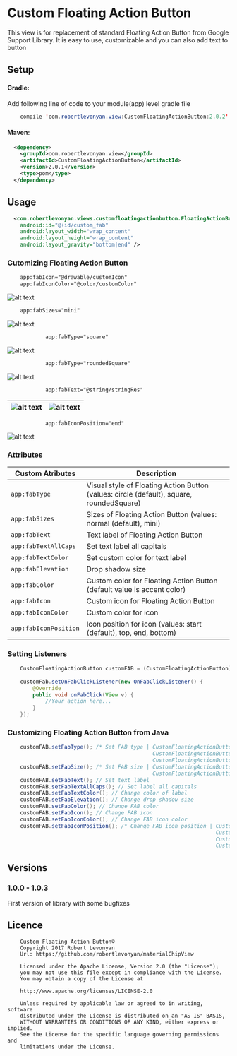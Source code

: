 # Custom Floating Action Button
This view is for replacement of standard Floating Action Button from Google Support Library. It is easy to use, customizable and you can also add text to button

<!--- [![Android Arsenal](https://github.com/robertlevonyan/customFloatingActionButton/blob/master/Images/aa.png)](https://android-arsenal.com/details/1/5396)--->

## Setup

#### Gradle:

Add following line of code to your module(app) level gradle file

```java
    compile 'com.robertlevonyan.view:CustomFloatingActionButton:2.0.2'
```

#### Maven:

```xml
  <dependency>
    <groupId>com.robertlevonyan.view</groupId>
    <artifactId>CustomFloatingActionButton</artifactId>
    <version>2.0.1</version>
    <type>pom</type>
  </dependency>
```

## Usage

```xml
  <com.robertlevonyan.views.customfloatingactionbutton.FloatingActionButton
    android:id="@+id/custom_fab"
    android:layout_width="wrap_content"
    android:layout_height="wrap_content"
    android:layout_gravity="bottom|end" />
```

### Cutomizing Floating Action Button

```xml
    app:fabIcon="@drawable/customIcon"
    app:fabIconColor="@color/customColor"
```

![alt text](https://github.com/robertlevonyan/customFloatingActionButton/blob/master/Images/fab_sample.png)

```xml
    app:fabSizes="mini"
```

![alt text](https://github.com/robertlevonyan/customFloatingActionButton/blob/master/Images/fab_mini.png)

```xml
            app:fabType="square"
```

![alt text](https://github.com/robertlevonyan/customFloatingActionButton/blob/master/Images/fab_square.png)

```xml
            app:fabType="roundedSquare"
```

![alt text](https://github.com/robertlevonyan/customFloatingActionButton/blob/master/Images/fab_rounded.png)

```xml
            app:fabText="@string/stringRes"
```

|![alt text](https://github.com/robertlevonyan/customFloatingActionButton/blob/master/Images/fab_text.png)|![alt text](https://github.com/robertlevonyan/customFloatingActionButton/blob/master/Images/fab_text_mini.png)|
|----------------------------------------------------------------------------------------------|-----------|

```xml
            app:fabIconPosition="end"
```

![alt text](https://github.com/robertlevonyan/customFloatingActionButton/blob/master/Images/fab_position.png)

### Attributes

|Custom Atributes      |Description                                                                             |
|----------------------|----------------------------------------------------------------------------------------|
|`app:fabType`         |Visual style of Floating Action Button (values: circle (default), square, roundedSquare)|
|`app:fabSizes`        |Sizes of Floating Action Button (values: normal (default), mini)                        |
|`app:fabText`         |Text label of Floating Action Button                                                    |
|`app:fabTextAllCaps`  |Set text label all capitals                                                             |
|`app:fabTextColor`    |Set custom color for text label                                                         |
|`app:fabElevation`    |Drop shadow size                                                                        |
|`app:fabColor`        |Custom color for Floating Action Button (default value is accent color)                 |
|`app:fabIcon`         |Custom icon for Floating Action Button                                                  |
|`app:fabIconColor`    |Custom color for icon                                                                   |
|`app:fabIconPosition` |Icon position for icon (values: start (default), top, end, bottom)                      |

### Setting Listeners

```java
    CustomFloatingActionButton customFAB = (CustomFloatingActionButton) findViewById(R.id.custom_fab);
    
    customFab.setOnFabClickListener(new OnFabClickListener() {
        @Override
        public void onFabClick(View v) {
            //Your action here...
        }
    });
```

### Customizing Floating Action Button from Java

```java
    customFAB.setFabType(); /* Set FAB type | CustomFloatingActionButton.FAB_TYPE_CIRCLE, 
                                              CustomFloatingActionButton.FAB_TYPE_SQUARE, 
                                              CustomFloatingActionButton.FAB_TYPE_ROUNDED_SQUARE */                                              
    customFAB.setFabSize(); /* Set FAB size | CustomFloatingActionButton.FAB_SIZE_NORMAL, 
                                              CustomFloatingActionButton.FAB_SIZE_MINI */
    customFAB.setFabText(); // Set text label
    customFAB.setFabTextAllCaps(); // Set label all capitals
    customFAB.setFabTextColor(); // Change color of label
    customFAB.setFabElevation(); // Change drop shadow size
    customFAB.setFabColor(); // Change FAB color
    customFAB.setFabIcon(); // Change FAB icon
    customFAB.setFabIconColor(); // Change FAB icon color
    customFAB.setFabIconPosition(); /* Change FAB icon position | CustomFloatingActionButton.FAB_ICON_START, 
                                                                  CustomFloatingActionButton.FAB_ICON_TOP,
                                                                  CustomFloatingActionButton.FAB_ICON_END, 
                                                                  CustomFloatingActionButton.FAB_ICON_BOTTOM */
```

## Versions

###  1.0.0 - 1.0.3

First version of library with some bugfixes

## Licence

```
    Custom Floating Action Button©
    Copyright 2017 Robert Levonyan
    Url: https://github.com/robertlevonyan/materialChipView
    
    Licensed under the Apache License, Version 2.0 (the "License");
    you may not use this file except in compliance with the License.
    You may obtain a copy of the License at

    http://www.apache.org/licenses/LICENSE-2.0

    Unless required by applicable law or agreed to in writing, software
    distributed under the License is distributed on an "AS IS" BASIS,
    WITHOUT WARRANTIES OR CONDITIONS OF ANY KIND, either express or implied.
    See the License for the specific language governing permissions and
    limitations under the License.
```
    

